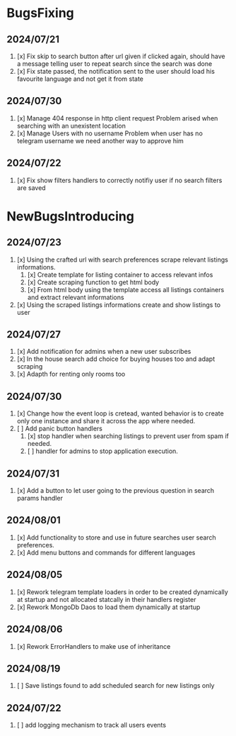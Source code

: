 # BugsFixing

## 2024/07/21

1) [x] Fix skip to search button after url given if clicked again, should have a message telling user to repeat search since the search was done
2) [x] Fix state passed, the notification sent to the user should load his favourite language and not get it from state

## 2024/07/30

1) [x] Manage 404 response in http client request
   Problem arised when searching with an unexistent location
2) [x] Manage Users with no username
   Problem when user has no telegram username we need another way to approve him

## 2024/07/22
1) [x] Fix show filters handlers to correctly notifiy user if no search filters are saved

# NewBugsIntroducing

## 2024/07/23 

1) [x] Using the crafted url with search preferences scrape relevant listings informations.
   1) [x] Create template for listing container to access relevant infos
   2) [x] Create scraping function to get html body 
   3) [x] From html body using the template access all listings containers and extract relevant informations
2) [x] Using the scraped listings informations create and show listings to user

## 2024/07/27

1) [x] Add notification for admins when a new user subscribes
2) [x] In the house search add choice for buying houses too and adapt scraping
3) [x] Adapth for renting only rooms too

## 2024/07/30
1) [x] Change how the event loop is cretead, wanted behavior is to create only one instance and share it across the app where needed.
2) [ ] Add panic button handlers
   1) [x] stop handler when searching listings to prevent user from spam if needed.
   2) [ ] handler for admins to stop application execution.

## 2024/07/31
1) [x] Add a button to let user going to the previous question in search params handler

## 2024/08/01
1) [x] Add functionality to store and use in future searches user search preferences.
2) [x] Add menu buttons and commands for different languages

## 2024/08/05
1) [x] Rework telegram template loaders in order to be created dynamically at startup and not allocated statcally in their handlers register
2) [x] Rework MongoDb Daos to load them dynamically at startup 

## 2024/08/06
1) [x] Rework ErrorHandlers to make use of inheritance

## 2024/08/19
1) [ ] Save listings found to add scheduled search for new listings only


## 2024/07/22
1) [ ] add logging mechanism to track all users events